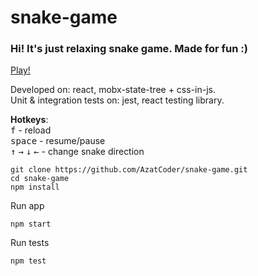 # snake-game

### Hi! It's just relaxing snake game. Made for fun :)

[Play!](snake-game-olive.vercel.app)

Developed on: react, mobx-state-tree + css-in-js. \
Unit & integration tests on: jest, react testing library.


__Hotkeys__: \
<kbd>f</kbd> - reload \
<kbd>space</kbd> - resume/pause \
<kbd>&#8593;</kbd> <kbd>&#8594;</kbd> <kbd>&#8595;</kbd> <kbd>&#8592;</kbd> - change snake direction

```
git clone https://github.com/AzatCoder/snake-game.git
cd snake-game
npm install
```

Run app
```
npm start
```

Run tests
```
npm test
```

